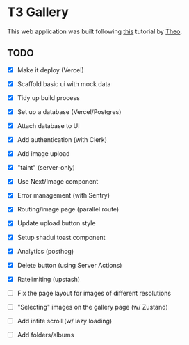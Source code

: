 # T3 Gallery

This web application was built following [this](https://www.youtube.com/watch?v=d5x0JCZbAJs) tutorial by [Theo](https://github.com/t3dotgg).

## TODO

- [x] Make it deploy (Vercel)
- [x] Scaffold basic ui with mock data
- [x] Tidy up build process
- [x] Set up a database (Vercel/Postgres)
- [x] Attach database to UI
- [x] Add authentication (with Clerk)
- [x] Add image upload
- [x] "taint" (server-only)
- [x] Use Next/Image component
- [x] Error management (with Sentry)
- [x] Routing/image page (parallel route)
- [x] Update upload button style
- [x] Setup shadui toast component
- [x] Analytics (posthog)
- [x] Delete button (using Server Actions)
- [x] Ratelimiting (upstash)

- [ ] Fix the page layout for images of different resolutions
- [ ] "Selecting" images on the gallery page (w/ Zustand)
- [ ] Add infite scroll (w/ lazy loading)
- [ ] Add folders/albums
